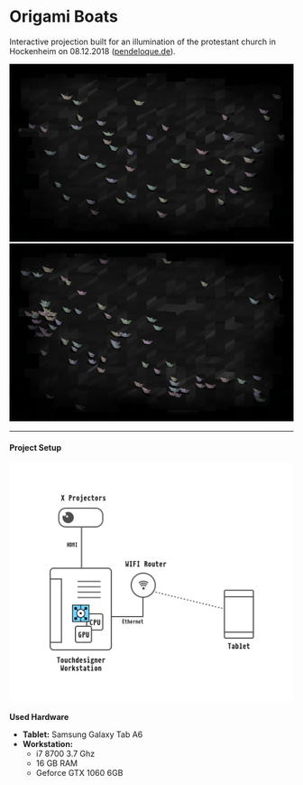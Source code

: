 # Origami Boats

Interactive projection built for an illumination of the protestant church in
Hockenheim on 08.12.2018 ([pendeloque.de](https://www.pendeloque.de)).

![Projection screenshot A](./Touchdesigner/img/preview-00.jpg)
![Projection screenshot B](./Touchdesigner/img/preview-01.jpg)


---

#### Project Setup

![Project setup](./img/structure.png)

**Used Hardware**
- **Tablet:** Samsung Galaxy Tab A6
- **Workstation:**
    - i7 8700 3.7 Ghz
    - 16 GB RAM
    - Geforce GTX 1060 6GB
